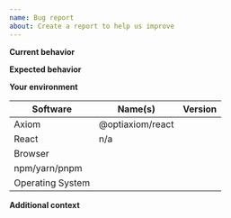 ```yaml
---
name: Bug report
about: Create a report to help us improve
---
```


**Current behavior**

<!-- A clear and concise description of what is currently happening.
Please include steps to reproduce the behavior and/or add screenshots to help explain your problem. -->

**Expected behavior**

<!-- A clear and concise description of what you expected to happen. -->

**Your environment**

<!-- Very important for us to help you debug. Please fill this out! -->

| Software         | Name(s)          | Version |
| ---------------- | ---------------- | ------- |
| Axiom            | @optiaxiom/react |         |
| React            | n/a              |         |
| Browser          |                  |         |
| npm/yarn/pnpm    |                  |         |
| Operating System |                  |         |

**Additional context**

<!-- Add any other context about the problem here. -->
